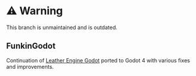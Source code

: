 # ⚠️ Warning

This branch is unmaintained and is outdated.

## FunkinGodot

Continuation of [Leather Engine Godot](https://github.com/Leather128/LeatherEngineGodot) ported to Godot 4 with various fixes and improvements.
